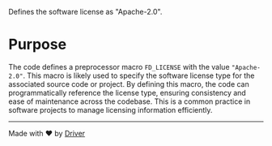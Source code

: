 <!--------------------------------------------------------------------------------->
<!-- IMPORTANT: This file is auto-generated by Driver (https://driver.ai). -------->
<!-- Manual edits may be overwritten on future commits. --------------------------->
<!--------------------------------------------------------------------------------->

Defines the software license as "Apache-2.0".

# Purpose
The code defines a preprocessor macro `FD_LICENSE` with the value `"Apache-2.0"`. This macro is likely used to specify the software license type for the associated source code or project. By defining this macro, the code can programmatically reference the license type, ensuring consistency and ease of maintenance across the codebase. This is a common practice in software projects to manage licensing information efficiently.

---
Made with ❤️ by [Driver](https://www.driver.ai/)